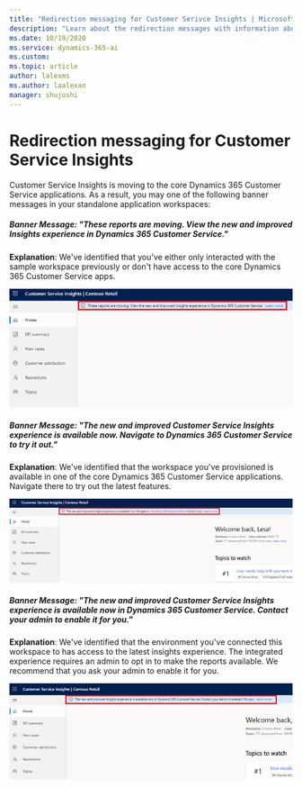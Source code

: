 ```yaml
---
title: "Redirection messaging for Customer Serivce Insights | MicrosoftDocs"
description: "Learn about the redirection messages with information about how to access the newest features of the embedded insights experience."
ms.date: 10/19/2020
ms.service: dynamics-365-ai
ms.custom: 
ms.topic: article
author: lalexms
ms.author: laalexan
manager: shujoshi 
---
```


# Redirection messaging for Customer Service Insights

Customer Service Insights is moving to the core Dynamics 365 Customer Service applications. As a result, you may one of the following banner messages in your standalone application workspaces:

##### Banner Message: "These reports are moving. View the new and improved Insights experience in Dynamics 365 Customer Service."

**Explanation**: We've identified that you've either only interacted with the sample workspace previously or don't have access to the core Dynamics 365 Customer Service apps.

![Redirection to Insights in Dynamics 365 Customer Service](media/redirect-mssg-1.png "Redirection message for Insights in Dynamics 365 Customer Service")

##### Banner Message: "The new and improved Customer Service Insights experience is available now. Navigate to Dynamics 365 Customer Service to try it out."

**Explanation**: We've identified that the workspace you've provisioned is available in one of the core Dynamics 365 Customer Service applications. Navigate there to try out the latest features.

![Redirection to new Insights experience](media/redirect-mssg-2.png "Redirection message for new Insights experience")

##### Banner Message: "The new and improved Customer Service Insights experience is available now in Dynamics 365 Customer Service. Contact your admin to enable it for you."

**Explanation**: We've identified that the environment you've connected this workspace to has access to the latest insights experience. The integrated experience requires an admin to opt in to make the reports available. We recommend that you ask your admin to enable it for you.

![Redirection to admin opt-in for Insights](media/redirect-mssg-3.png "Redirection message for admin opt-in to Insights in Dynamics 365 Customer Service")


